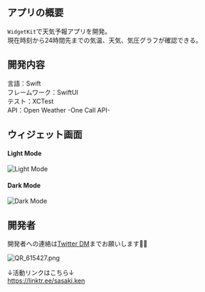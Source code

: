 ## アプリの概要
`WidgetKit`で天気予報アプリを開発。  
現在時刻から24時間先までの気温、天気、気圧グラフが確認できる。

## 開発内容
言語：Swift  
フレームワーク：SwiftUI  
テスト：XCTest  
API：Open Weather -One Call API-  

## ウィジェット画面
#### Light Mode
![Light Mode](https://user-images.githubusercontent.com/61372276/154653113-28eb1370-3dc5-475c-b8f2-6d9b3d12f152.png)

#### Dark Mode
![Dark Mode](https://user-images.githubusercontent.com/61372276/154653123-a4b01737-fad5-41f1-b2a2-dc328faa0c3a.png)

## 開発者
開発者への連絡は[Twitter DM](https://twitter.com/ken_sasaki2)までお願いします🙇‍♂️  

![QR_615427.png](https://qiita-image-store.s3.ap-northeast-1.amazonaws.com/0/643372/4f8dff15-33fa-c042-44a3-b592f49c959c.png)

↓活動リンクはこちら↓  
https://linktr.ee/sasaki.ken
